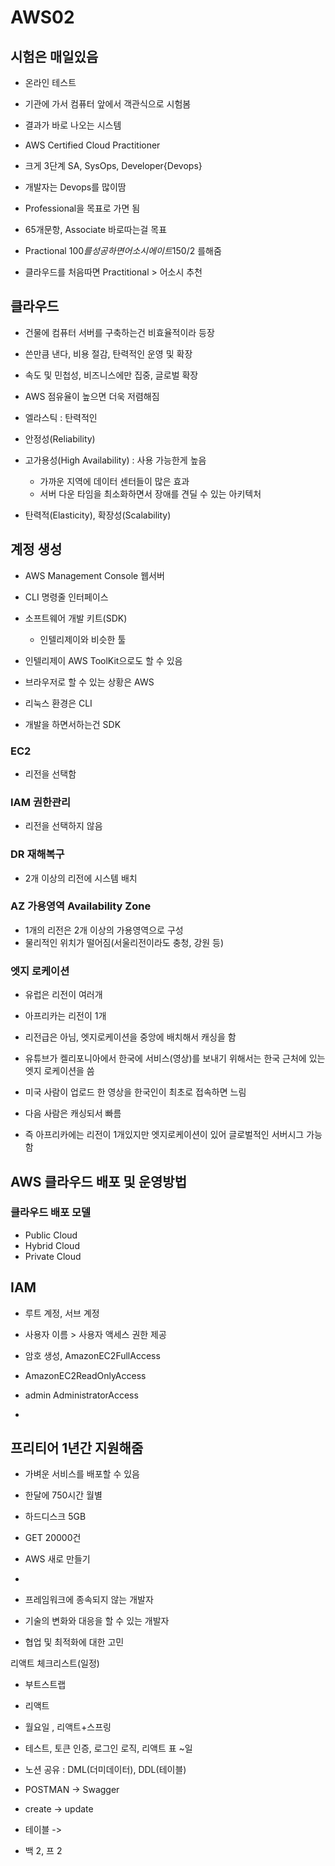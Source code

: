 # AWS02

## 시험은 매일있음
- 온라인 테스트
- 기관에 가서 컴퓨터 앞에서 객관식으로 시험봄
- 결과가 바로 나오는 시스템
- AWS Certified Cloud Practitioner
- 크게 3단계 SA, SysOps, Developer{Devops}
- 개발자는 Devops를 많이땀
- Professional을 목표로 가면 됨

- 65개문항, Associate 바로따는걸 목표
- Practional 100$를 성공하면 어소시에이트 150$/2 를해줌
- 클라우드를 처음따면 Practitional > 어소시 추천


## 클라우드
- 건물에 컴퓨터 서버를 구축하는건 비효율적이라 등장
- 쓴만큼 낸다, 비용 절감, 탄력적인 운영 및 확장
- 속도 및 민첩성, 비즈니스에만 집중, 글로벌 확장

- AWS 점유율이 높으면 더욱 저렴해짐
- 엘라스틱 : 탄력적인
- 안정성(Reliability)
- 고가용성(High Availability) : 사용 가능한게 높음
  - 가까운 지역에 데이터 센터들이 많은 효과
  - 서버 다운 타임을 최소화하면서 장애를 견딜 수 있는 아키텍처
- 탄력적(Elasticity), 확장성(Scalability)  

## 계정 생성
- AWS Management Console 웹서버
- CLI 명령줄 인터페이스
- 소프트웨어 개발 키트(SDK) 
  - 인텔리제이와 비슷한 툴
  
- 인텔리제이 AWS ToolKit으로도 할 수 있음
- 브라우저로 할 수 있는 상황은 AWS
- 리눅스 환경은 CLI
- 개발을 하면서하는건 SDK

### EC2
- 리전을 선택함

### IAM 권한관리
- 리전을 선택하지 않음

### DR 재해복구
- 2개 이상의 리전에 시스템 배치

### AZ 가용영역 Availability Zone
- 1개의 리전은 2개 이상의 가용영역으로 구성
- 물리적인 위치가 떨어짐(서울리전이라도 충청, 강원 등)

### 엣지 로케이션
- 유럽은 리전이 여러개
- 아프리카는 리전이 1개
- 리전급은 아님, 엣지로케이션을 중앙에 배치해서 캐싱을 함
- 유튜브가 켈리포니아에서 한국에 서비스(영상)를 보내기 위해서는 한국 근처에 있는 엣지 로케이션을 씀
- 미국 사람이 업로드 한 영상을 한국인이 최초로 접속하면 느림
- 다음 사람은 캐싱되서 빠름

- 즉 아프리카에는 리전이 1개있지만 엣지로케이션이 있어 글로벌적인 서버시그 가능함

## AWS 클라우드 배포 및 운영방법

### 클라우드 배포 모델
- Public Cloud
- Hybrid Cloud
- Private Cloud


## IAM
- 루트 계정, 서브 계정

- 사용자 이름 > 사용자 액세스 권한 제공
- 암호 생성, AmazonEC2FullAccess
- AmazonEC2ReadOnlyAccess
- admin AdministratorAccess
- 



## 프리티어 1년간 지원해줌
  - 가벼운 서비스를 배포할 수 있음
- 한달에 750시간 월별
- 하드디스크 5GB
- GET 20000건
- AWS 새로 만들기
-  

- 프레임워크에 종속되지 않는 개발자
- 기술의 변화와 대응을 할 수 있는 개발자
- 협업 및 최적화에 대한 고민





리액트 체크리스트(일정)



- 부트스트랩 
- 리액트
- 월요일 , 리액트+스프링

- 테스트, 토큰 인증, 로그인 로직, 리액트 표     ~일
- 노션 공유 : DML(더미데이터), DDL(테이블) 
- POSTMAN -> Swagger
- create -> update
- 테이블 -> 


-  백 2, 프 2  